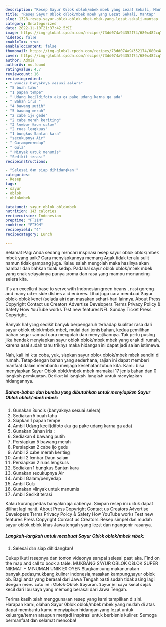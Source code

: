 ```yaml
---
description: "Resep Sayur Oblok oblok/mbek mbek yang Lezat Sekali, Mantap"
title: "Resep Sayur Oblok oblok/mbek mbek yang Lezat Sekali, Mantap"
slug: 1328-resep-sayur-oblok-oblok-mbek-mbek-yang-lezat-sekali-mantap
category: Uncategorized
date: 2022-11-10T21:37:42.529Z
image: https://img-global.cpcdn.com/recipes/73dd074a94352174/680x482cq70/sayur-oblok-oblokmbek-mbek-foto-resep-utama.jpg
hideToc: false
enableToc: true
enableTocContent: false
thumbnail: https://img-global.cpcdn.com/recipes/73dd074a94352174/680x482cq70/sayur-oblok-oblokmbek-mbek-foto-resep-utama.jpg
cover: https://img-global.cpcdn.com/recipes/73dd074a94352174/680x482cq70/sayur-oblok-oblokmbek-mbek-foto-resep-utama.jpg
author: Admin
authorAv: notfound
ratingvalue: 4.7
reviewcount: 16
recipeingredient:
- " Buncis banyaknya sesuai selera"
- "5 buah tahu"
- "1 papan tempe"
- " Udang kecildifoto aku ga pake udang karna ga ada"
- " Bahan iris "
- "4 bawang putih"
- "5 bawang merah"
- "2 cabe ijo gede"
- "2 cabe merah keriting"
- "2 lembar Daun salam"
- "2 ruas lengkuas"
- "1 bungkus Santan kara"
- "secukupnya Air"
- " Garampenyedap"
- " Gula"
- " Minyak untuk menumis"
- "Sedikit terasi"
recipeinstructions:

- "Selesai dan siap dihidangkan!"
categories:
- Resep
tags:
- sayur
- oblok
- oblokmbek

katakunci: sayur oblok oblokmbek 
nutrition: 143 calories
recipecuisine: Indonesian
preptime: "PT11M"
cooktime: "PT39M"
recipeyield: "4"
recipecategory: Lunch

---
```



Selamat Pagi Anda sedang mencari inspirasi resep sayur oblok oblok/mbek mbek yang unik? Cara menyiapkannya memang Agak tidak terlalu sulit namun tidak gampang juga. Kalau salah mengolah maka hasilnya akan hambar dan bahkan tidak sedap. Padahal sayur oblok oblok/mbek mbek yang enak selayaknya punya aroma dan rasa yang mampu memancing selera kita.


It&#39;s an excellent base to serve with Indonesian green beans , nasi goreng and many other side dishes and entrees. Lihat juga cara membuat Sayur oblok-oblok kenci (selada air) dan masakan sehari-hari lainnya. About Press Copyright Contact us Creators Advertise Developers Terms Privacy Policy &amp; Safety How YouTube works Test new features NFL Sunday Ticket Press Copyright.

Banyak hal yang sedikit banyak berpengaruh terhadap kualitas rasa dari sayur oblok oblok/mbek mbek, mulai dari jenis bahan, kedua pemilihan bahan segar sampai cara mengolah dan menyajikannya. Tak perlu pusing jika hendak menyiapkan sayur oblok oblok/mbek mbek yang enak di rumah, karena asal sudah tahu triknya maka hidangan ini dapat jadi sajian istimewa.


Nah, kali ini kita coba, yuk, siapkan sayur oblok oblok/mbek mbek sendiri di rumah. Tetap dengan bahan yang sederhana, sajian ini dapat memberi manfaat dalam membantu menjaga kesehatan tubuh kita. Kamu bisa menyiapkan Sayur Oblok oblok/mbek mbek memakai 17 jenis bahan dan 0 langkah pembuatan. Berikut ini langkah-langkah untuk menyiapkan hidangannya.

<!--inarticleads1-->

##### Bahan-bahan dan bumbu yang dibutuhkan untuk menyiapkan Sayur Oblok oblok/mbek mbek:

1. Gunakan  Buncis (banyaknya sesuai selera)
1. Sediakan 5 buah tahu
1. Siapkan 1 papan tempe
1. Ambil  Udang kecil(difoto aku ga pake udang karna ga ada)
1. Gunakan  Bahan iris :
1. Sediakan 4 bawang putih
1. Persiapkan 5 bawang merah
1. Persiapkan 2 cabe ijo gede
1. Ambil 2 cabe merah keriting
1. Ambil 2 lembar Daun salam
1. Persiapkan 2 ruas lengkuas
1. Sediakan 1 bungkus Santan kara
1. Gunakan secukupnya Air
1. Ambil  Garam/penyedap
1. Ambil  Gula
1. Gunakan  Minyak untuk menumis
1. Ambil Sedikit terasi


Kalau kurang pedas banyakin aja cabenya. Simpan resep ini untuk dapat dilihat lagi nanti. About Press Copyright Contact us Creators Advertise Developers Terms Privacy Policy &amp; Safety How YouTube works Test new features Press Copyright Contact us Creators. Resep simpel dan mudah sayur oblok oblok khas Jawa tengah yang lezat dan ngangenin rasanya. 

<!--inarticleads2-->

##### Langkah-langkah untuk membuat Sayur Oblok oblok/mbek mbek:


1. Selesai dan siap dihidangkan!

Cukup ikuti resepnya dan tonton videonya sampai selesai pasti aka. Find on the map and call to book a table. MUKBANG SAYUR OBLOK OBLOK SUPER NIKMAT + MINUMAN UNIK ES OYEN !!tagkampung makan,makan banyak,pedas,mukbang,kuliner indonesia,masakan kampung,sayur oblok ob. Bagi anda yang berasal dari Jawa Tengah pasti sudah tidak asing lagi dengan menu satu ini : Oblok-Oblok Sayuran. Sayur ini saya kenal sejak kecil dari Ibu saya yang memang berasal dari Jawa Tengah. 

Terima kasih telah menggunakan resep yang kami tampilkan di sini. Harapan kami, olahan Sayur Oblok oblok/mbek mbek yang mudah di atas dapat membantu kamu menyiapkan hidangan yang lezat untuk keluarga/teman ataupun menjadi inspirasi untuk berbisnis kuliner. Semoga bermanfaat dan selamat mencoba!
